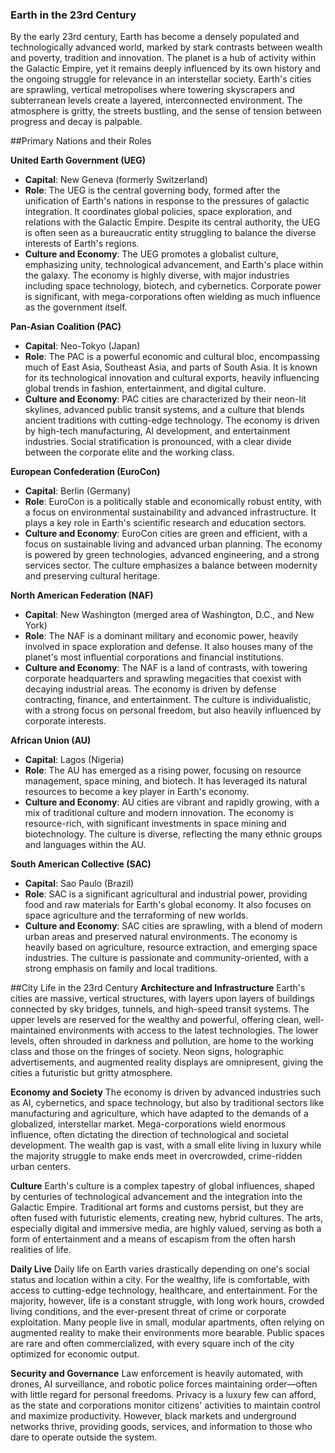 ### Earth in the 23rd Century
By the early 23rd century, Earth has become a densely populated and technologically advanced world, marked by stark contrasts between wealth and poverty, tradition and innovation. The planet is a hub of activity within the Galactic Empire, yet it remains deeply influenced by its own history and the ongoing struggle for relevance in an interstellar society. Earth's cities are sprawling, vertical metropolises where towering skyscrapers and subterranean levels create a layered, interconnected environment. The atmosphere is gritty, the streets bustling, and the sense of tension between progress and decay is palpable.

##Primary Nations and their Roles

**United Earth Government (UEG)**
- **Capital**: New Geneva (formerly Switzerland)
- **Role**: The UEG is the central governing body, formed after the unification of Earth's nations in response to the pressures of galactic integration. It coordinates global policies, space exploration, and relations with the Galactic Empire. Despite its central authority, the UEG is often seen as a bureaucratic entity struggling to balance the diverse interests of Earth's regions.
- **Culture and Economy**: The UEG promotes a globalist culture, emphasizing unity, technological advancement, and Earth's place within the galaxy. The economy is highly diverse, with major industries including space technology, biotech, and cybernetics. Corporate power is significant, with mega-corporations often wielding as much influence as the government itself.

**Pan-Asian Coalition (PAC)**
- **Capital**: Neo-Tokyo (Japan)
- **Role**: The PAC is a powerful economic and cultural bloc, encompassing much of East Asia, Southeast Asia, and parts of South Asia. It is known for its technological innovation and cultural exports, heavily influencing global trends in fashion, entertainment, and digital culture.
- **Culture and Economy**: PAC cities are characterized by their neon-lit skylines, advanced public transit systems, and a culture that blends ancient traditions with cutting-edge technology. The economy is driven by high-tech manufacturing, AI development, and entertainment industries. Social stratification is pronounced, with a clear divide between the corporate elite and the working class.

**European Confederation (EuroCon)**
- **Capital**: Berlin (Germany)
- **Role**: EuroCon is a politically stable and economically robust entity, with a focus on environmental sustainability and advanced infrastructure. It plays a key role in Earth's scientific research and education sectors.
- **Culture and Economy**: EuroCon cities are green and efficient, with a focus on sustainable living and advanced urban planning. The economy is powered by green technologies, advanced engineering, and a strong services sector. The culture emphasizes a balance between modernity and preserving cultural heritage.

**North American Federation (NAF)**
- **Capital**: New Washington (merged area of Washington, D.C., and New York)
- **Role**: The NAF is a dominant military and economic power, heavily involved in space exploration and defense. It also houses many of the planet's most influential corporations and financial institutions.
- **Culture and Economy**: The NAF is a land of contrasts, with towering corporate headquarters and sprawling megacities that coexist with decaying industrial areas. The economy is driven by defense contracting, finance, and entertainment. The culture is individualistic, with a strong focus on personal freedom, but also heavily influenced by corporate interests.

**African Union (AU)**
- **Capital**: Lagos (Nigeria)
- **Role**: The AU has emerged as a rising power, focusing on resource management, space mining, and biotech. It has leveraged its natural resources to become a key player in Earth's economy.
- **Culture and Economy**: AU cities are vibrant and rapidly growing, with a mix of traditional culture and modern innovation. The economy is resource-rich, with significant investments in space mining and biotechnology. The culture is diverse, reflecting the many ethnic groups and languages within the AU.

**South American Collective (SAC)**
- **Capital**: Sao Paulo (Brazil)
- **Role**: SAC is a significant agricultural and industrial power, providing food and raw materials for Earth's global economy. It also focuses on space agriculture and the terraforming of new worlds.
- **Culture and Economy**: SAC cities are sprawling, with a blend of modern urban areas and preserved natural environments. The economy is heavily based on agriculture, resource extraction, and emerging space industries. The culture is passionate and community-oriented, with a strong emphasis on family and local traditions.

##City Life in the 23rd Century
**Architecture and Infrastructure**
Earth's cities are massive, vertical structures, with layers upon layers of buildings connected by sky bridges, tunnels, and high-speed transit systems. The upper levels are reserved for the wealthy and powerful, offering clean, well-maintained environments with access to the latest technologies. The lower levels, often shrouded in darkness and pollution, are home to the working class and those on the fringes of society. Neon signs, holographic advertisements, and augmented reality displays are omnipresent, giving the cities a futuristic but gritty atmosphere.

**Economy and Society**
The economy is driven by advanced industries such as AI, cybernetics, and space technology, but also by traditional sectors like manufacturing and agriculture, which have adapted to the demands of a globalized, interstellar market. Mega-corporations wield enormous influence, often dictating the direction of technological and societal development. The wealth gap is vast, with a small elite living in luxury while the majority struggle to make ends meet in overcrowded, crime-ridden urban centers.

**Culture**
Earth's culture is a complex tapestry of global influences, shaped by centuries of technological advancement and the integration into the Galactic Empire. Traditional art forms and customs persist, but they are often fused with futuristic elements, creating new, hybrid cultures. The arts, especially digital and immersive media, are highly valued, serving as both a form of entertainment and a means of escapism from the often harsh realities of life.

**Daily Live**
Daily life on Earth varies drastically depending on one's social status and location within a city. For the wealthy, life is comfortable, with access to cutting-edge technology, healthcare, and entertainment. For the majority, however, life is a constant struggle, with long work hours, crowded living conditions, and the ever-present threat of crime or corporate exploitation. Many people live in small, modular apartments, often relying on augmented reality to make their environments more bearable. Public spaces are rare and often commercialized, with every square inch of the city optimized for economic output.

**Security and Governance**
Law enforcement is heavily automated, with drones, AI surveillance, and robotic police forces maintaining order—often with little regard for personal freedoms. Privacy is a luxury few can afford, as the state and corporations monitor citizens' activities to maintain control and maximize productivity. However, black markets and underground networks thrive, providing goods, services, and information to those who dare to operate outside the system.

